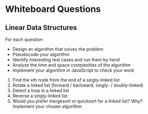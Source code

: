 # Whiteboard Questions

## Linear Data Structures

For each question:

- Design an algorithm that solves the problem
- Pseudocode your algorithm
- Identify interesting test cases and run them by hand
- Analyze the time and space complexities of the algorithm
- Implement your algorithm in JavaScript to check your work

1. Find the `k`th node from the end of a singly-linked list
1. Rotate a linked list (forward / backward, singly- / doubly-linked)
1. Detect a loop in a linked list
1. Reverse a singly-linked list
1. Would you prefer mergesort or quicksort for a linked list? Why? Implement your chosen algorithm